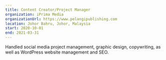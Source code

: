 ```yaml
---
title: Content Creator/Project Manager
organization: iPrima Media
organizationUrl: https://www.pelangipublishing.com
location: Johor Bahru, Johor, Malaysia
start: 2020-10-01
end: 2021-03-31
---
```


Handled social media project management, graphic design, copywriting, as well as WordPress website management and SEO.